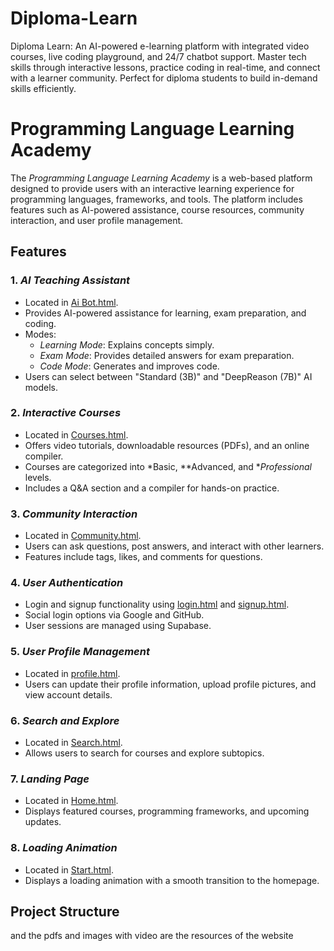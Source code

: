 # Diploma-Learn
Diploma Learn: An AI-powered e-learning platform with integrated video courses, live coding playground, and 24/7 chatbot support. Master tech skills through interactive lessons, practice coding in real-time, and connect with a learner community. Perfect for diploma students to build in-demand skills efficiently.
# Programming Language Learning Academy

The *Programming Language Learning Academy* is a web-based platform designed to provide users with an interactive learning experience for programming languages, frameworks, and tools. The platform includes features such as AI-powered assistance, course resources, community interaction, and user profile management.

## Features

### 1. *AI Teaching Assistant*
- Located in [Ai Bot.html](frontend/static/Ai%20Bot.html).
- Provides AI-powered assistance for learning, exam preparation, and coding.
- Modes:
  - *Learning Mode*: Explains concepts simply.
  - *Exam Mode*: Provides detailed answers for exam preparation.
  - *Code Mode*: Generates and improves code.
- Users can select between "Standard (3B)" and "DeepReason (7B)" AI models.

### 2. *Interactive Courses*
- Located in [Courses.html](frontend/static/Courses.html).
- Offers video tutorials, downloadable resources (PDFs), and an online compiler.
- Courses are categorized into *Basic, **Advanced, and **Professional* levels.
- Includes a Q&A section and a compiler for hands-on practice.

### 3. *Community Interaction*
- Located in [Community.html](frontend/static/Community.html).
- Users can ask questions, post answers, and interact with other learners.
- Features include tags, likes, and comments for questions.

### 4. *User Authentication*
- Login and signup functionality using [login.html](frontend/static/login.html) and [signup.html](frontend/static/signup.html).
- Social login options via Google and GitHub.
- User sessions are managed using Supabase.

### 5. *User Profile Management*
- Located in [profile.html](frontend/static/profile.html).
- Users can update their profile information, upload profile pictures, and view account details.

### 6. *Search and Explore*
- Located in [Search.html](frontend/static/Search.html).
- Allows users to search for courses and explore subtopics.

### 7. *Landing Page*
- Located in [Home.html](frontend/static/Home.html).
- Displays featured courses, programming frameworks, and upcoming updates.

### 8. *Loading Animation*
- Located in [Start.html](frontend/static/Start.html).
- Displays a loading animation with a smooth transition to the homepage.

## Project Structure
and the pdfs and images with video are the resources of the website 
